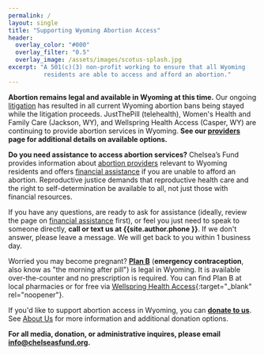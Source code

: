 ```yaml
---
permalink: /
layout: single
title: "Supporting Wyoming Abortion Access"
header:
  overlay_color: "#000"
  overlay_filter: "0.5"
  overlay_image: /assets/images/scotus-splash.jpg
excerpt: "A 501(c)(3) non-profit working to ensure that all Wyoming
          residents are able to access and afford an abortion."
---
```


**Abortion remains legal and available in Wyoming at this time.**
  Our ongoing [litigation](/litigation) has resulted in all current
  Wyoming abortion bans being stayed while the litigation proceeds.
  JustThePill (telehealth), Women's Health and Family Care
  (Jackson, WY), and Wellspring Health Access (Casper, WY) are
  continuing to provide abortion services in Wyoming.
  **See our [providers](/providers) page for additional
  details on available options.**

**Do you need assistance to access abortion services?** Chelsea’s Fund
provides information about [abortion providers](/providers) relevant
to Wyoming residents and offers [financial assistance](/financial) if
you are unable to afford an abortion. Reproductive justice demands
that reproductive health care and the right to self-determination be
available to all, not just those with financial resources.

If you have any questions, are ready to ask for assistance (ideally,
review the page on [financial assistance](/financial) first), or feel
you just need to speak to someone directly, **call or text us at
{{site.author.phone }}**. If we don't answer, please leave a
message. We will get back to you within 1 business day.

Worried you may become pregnant? **[Plan
B](https://www.plannedparenthood.org/learn/morning-after-pill-emergency-contraception/whats-plan-b-morning-after-pill)**
(**emergency contraception**, also know as "the morning after pill") is
legal in Wyoming. It is available over-the-counter and no prescription
is required. You can find Plan B at local pharmacies or for free via
[Wellspring Health Access](https://wellspringaccess.org/){:target="_blank" rel="noopener"}.

If you'd like to support abortion access in Wyoming, you can **[donate
to us](https://form-renderer-app.donorperfect.io/give/chelseas-fund/online-donation-form-w-paypal)**.
See [About Us](/about/#donations) for more information and additional
donation options.

**For all media, donation, or administrative inquires, please email
[info@chelseasfund.org](mailto:info@chelseasfund.org).**

